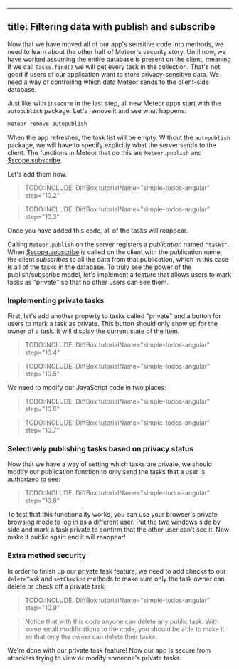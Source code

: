 
---
title: Filtering data with publish and subscribe
---

Now that we have moved all of our app's sensitive code into methods, we need to learn about the other half of Meteor's security story. Until now, we have worked assuming the entire database is present on the client, meaning if we call `Tasks.find()` we will get every task in the collection. That's not good if users of our application want to store privacy-sensitive data. We need a way of controlling which data Meteor sends to the client-side database.

Just like with `insecure` in the last step, all new Meteor apps start with the `autopublish` package. Let's remove it and see what happens:

```bash
meteor remove autopublish
```

When the app refreshes, the task list will be empty. Without the `autopublish` package, we will have to specify explicitly what the server sends to the client. The functions in Meteor that do this are `Meteor.publish` and [$scope.subscribe](http://angular-meteor.com/api/subscribe).

Let's add them now.

> TODO:INCLUDE: DiffBox tutorialName="simple-todos-angular" step="10.2"

> TODO:INCLUDE: DiffBox tutorialName="simple-todos-angular" step="10.3"

Once you have added this code, all of the tasks will reappear.

Calling `Meteor.publish` on the server registers a _publication_ named `"tasks"`. When [$scope.subscribe](http://angular-meteor.com/api/subscribe) is called on the client with the publication name, the client _subscribes_ to all the data from that publication, which in this case is all of the tasks in the database. To truly see the power of the publish/subscribe model, let's implement a feature that allows users to mark tasks as "private" so that no other users can see them.

### Implementing private tasks

First, let's add another property to tasks called "private" and a button for users to mark a task as private. This button should only show up for the owner of a task. It will display the current state of the item.

> TODO:INCLUDE: DiffBox tutorialName="simple-todos-angular" step="10.4"

> TODO:INCLUDE: DiffBox tutorialName="simple-todos-angular" step="10.5"

We need to modify our JavaScript code in two places:

> TODO:INCLUDE: DiffBox tutorialName="simple-todos-angular" step="10.6"

> TODO:INCLUDE: DiffBox tutorialName="simple-todos-angular" step="10.7"

### Selectively publishing tasks based on privacy status

Now that we have a way of setting which tasks are private, we should modify our
publication function to only send the tasks that a user is authorized to see:

> TODO:INCLUDE: DiffBox tutorialName="simple-todos-angular" step="10.8"

To test that this functionality works, you can use your browser's private browsing mode to log in as a different user. Put the two windows side by side and mark a task private to confirm that the other user can't see it. Now make it public again and it will reappear!

### Extra method security

In order to finish up our private task feature, we need to add checks to our `deleteTask` and `setChecked` methods to make sure only the task owner can delete or check off a private task:

> TODO:INCLUDE: DiffBox tutorialName="simple-todos-angular" step="10.9"

> Notice that with this code anyone can delete any public task. With some small modifications to the code, you should be able to make it so that only the owner can delete their tasks.

We're done with our private task feature! Now our app is secure from attackers trying to view or modify someone's private tasks.

